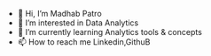 - 👋 Hi, I’m Madhab Patro
- 👀 I’m interested in Data Analytics
- 🌱 I’m currently learning Analytics tools & concepts
- 📫 How to reach me Linkedin,GithuB

<!---
madhab1997/madhab1997 is a ✨ special ✨ repository because its `README.md` (this file) appears on your GitHub profile.
You can click the Preview link to take a look at your changes.
--->
